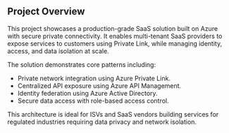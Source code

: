 ## Project Overview

This project showcases a production-grade SaaS solution built on Azure with secure private connectivity. It enables multi-tenant SaaS providers to expose services to customers using Private Link, while managing identity, access, and data isolation at scale.

The solution demonstrates core patterns including:
- Private network integration using Azure Private Link.
- Centralized API exposure using Azure API Management.
- Identity federation using Azure Active Directory.
- Secure data access with role-based access control.

This architecture is ideal for ISVs and SaaS vendors building services for regulated industries requiring data privacy and network isolation.
